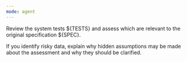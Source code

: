 ```yaml
---
mode: agent
---
```


Review the system tests ${TESTS} and assess which are relevant to the original specification ${SPEC}.

If you identify risky data, explain why hidden assumptions may be made about the assessment and why they should be clarified.
